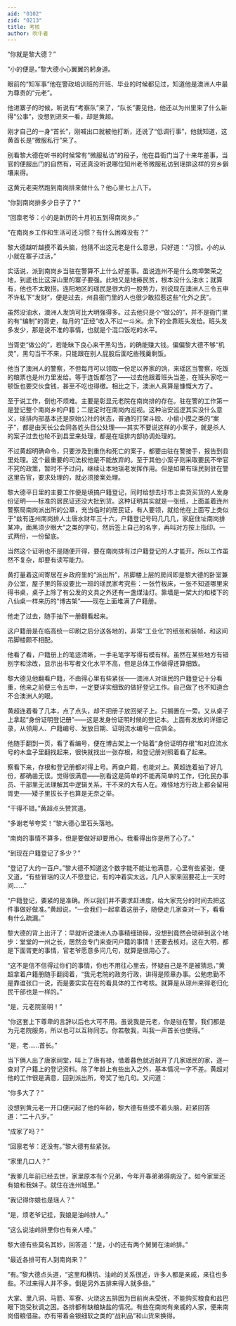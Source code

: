 ```yaml
---
aid: "0102"
zid: "0213"
title: 考核
author: 吹牛者
---
```


“你就是黎大德？”

“小的便是。”黎大德小心翼翼的躬身道。

眼前的“知军事”他在警政培训班的开班、毕业的时候都见过，知道他是澳洲人中最为尊贵的“元老”。

他进寨子的时候，听说有“考察队”来了，“队长”要见他，他还以为州里来了什么新得“公事”，没想到进来一看，却是黄超。

刚才自己的一身“首长”，刚喊出口就被他打断，还说了“低调行事”，他就知道，这黄首长是“微服私行”来了。

别看黎大德在听书的时候常有“微服私访”的段子，他在县衙门当了十来年差事，当官的便服出门的自然有，可还真没听说哪位知州老爷微服私访到瑶排这样的穷乡僻壤来得。

这黄元老突然跑到南岗排来做什么？他心里七上八下。

“你到南岗排多少日子了？”

“回禀老爷：小的是新历的十月初五到得南岗乡。”

“在南岗乡工作和生活可还习惯？有什么困难没有？”

黎大德越听越摸不着头脑，他猜不出这元老是什么意思，只好道：“习惯。小的从小就在寨子过活，”

实话说，派到南岗乡当驻在警算不上什么好差事。虽说连州不是什么商埠繁荣之地，到底也比这深山里的寨子要强。此地又是地瘠民贫，根本没什么油水；就算有，他也不太敢捞。连阳地区的瑶民是很大的一股势力，别说现在澳洲人三令五申不许私下“发财”，便是过去，州县衙门里的人也很少敢招惹这些“化外之民”。

虽然没油水，澳洲人发饷可比大明强得多。过去他只是个“做公的”，并不是衙门里的有“编制”的胥吏，每月的“正经”收入不过一斗米。余下的全靠班头发给。班头发多发少，那是说不准的事情，也就是个混口饭吃的水平。

当胥吏“做公的”，若能昧下良心来干黑勾当，的确能赚大钱。偏偏黎大德不够“机灵”，黑勾当干不来，只能跟在别人屁股后面吃些残羹剩饭。

他当了澳洲人的警察，不但每月可以领取一份足以养家的饷，来瑶区当警察，吃饭的粮票也是州力里发给。等于连饭都包了――过去他跟着班头当差，在班头家吃一顿饭也要交伙食钱，甚至不吃也得缴。相比之下，澳洲人真算是慷慨大方了。

至于说工作，倒也不烦难。主要是彰显元老院在南岗排的存在。驻在警的工作第一是登记整个南岗乡的户籍；二是定时在南岗内巡视。这种治安巡逻其实没什么意义，瑶排内部基本还是原始公社的状态，普通的打架斗殴、小偷小摸之类的“案子”，都是由天长公会同各姓头目公处理――其实不要说这样的小案子，就是杀人的案子过去也轮不到县里来处理，都是在瑶排内部协调处理的。

不过黄超明确命令，只要涉及到重伤和死亡的案子，都要由驻在警接手，报告到县里处理。这个最重要的司法权他是不能放弃的。至于其他小案子则采取要民不举官不究的政策，暂时不予过问，继续让本地瑶老发挥作用。但是如果有瑶民到驻在警这里告官，要求处理的，就必须接案处理。

黎大德平日里的主要工作便是填搞户籍登记，同时给想去圩市上卖货买货的人发身份证明――标准的居民证还没大批到货。这种证明其实就是一张纸，上面盖着连州警察局南岗派出所的公章，充当临时的居民证，有人要领，就给他在上面写上类似于“兹有连州南岗排人士唐水财年三十六，户籍登记号码几几几，家庭住址南岗排某冲，面黑须少眼大”之类的字句，然后签上自己的名字，再叫对方按上指印。一式两份，一份留底。

当然这个证明也不是随便开得，要在南岗排有过户籍登记的人才能开。所以工作虽然不复杂，却要有读写能力。

黄打量着这间寄居在乡政府里的“派出所”，吊脚楼上层的房间即是黎大德的卧室兼办公室，屋子里的陈设要比一班的瑶民家考究些：一张竹板床，一张不知道哪里来得书桌，桌子上除了有公发的文具之外还有一盏煤油灯。靠墙是一架大约和楼下的八仙桌一样来历的“博古架”――现在上面堆满了户籍册。

他走了过去，随手抽下一册翻看起来。

这户籍册是在临高统一印刷之后分送各地的，非常“工业化”的纸张和装帧，和这间吊脚楼颇不相配。

他看了看，户籍册上的笔迹清晰，一手毛笔字写得有模有样。虽然在某些地方有错别字和涂改，显示出书写者文化水平不高，但是总体工作做得还算细致。

黎大德见他翻看户籍，不由得心里有些紧张――澳洲人对瑶民的户籍登记十分看重，他来之前便三令五申，一定要详实细致的做好登记工作。自己做了也不知道合不合澳洲人的眼。

黄超连着看了几本，点了点头，却不把册子放回架子上。只搁置在一旁。又从桌子上拿起“身份证明登记册”――这是发身份证明时候的登记本。上面有发放的详细记录，从领用人、户籍编号、发放日期、证明流水编号一应俱全。

他随手翻到一页，看了看编号，便在博古架上一个贴着“身份证明存根”和对应流水号的木盒子里翻找起来，很快就找出一张存根，和登记册对照着看了起来。

察看下来，存根和登记册都对得上号。再查户籍，也能对上。黄超连着抽了好几份，都确凿无误。觉得很满意――别看这是简单的不能再简单的工作，归化民办事员、干部里无法理解其中逻辑关系，干不来的大有人在。难怪地方行政上都会留用胥吏――矮子里拔长子也算是无奈之举。

“干得不错。”黄超点头赞赏道。

“多谢老爷夸奖！”黎大德心里石头落地。

“南岗的事情不算多，但是要做好却要用心。我看得出你是用了心了。”

“到现在户籍登记了多少？”

“登记了大约一百户。”黎大德不知道这个数字能不能让他满意，心里有些紧张，便又道，“有些冒瑶的汉人不愿登记，有的冲着实太远，几户人家来回要花上一天时间……”

“户籍登记，要紧的是准确。所以我们并不要求赶进度，给大家充分的时间去把这件事做好做准。”黄超说，“一会我们一起拿着这册子，随便走几家查对一下，看看有什么疏漏。”

黎大德的背上出汗了：早就听说澳洲人办事精细琐碎，没想到竟然会琐碎到这个地步：堂堂的一州之长，居然会专门来查问户籍的事情！还要去核对。这在大明，都是下面胥吏的事情，官老爷愿意多问几句，就算是很用心了。

“这不是信不信得过你们的事情，你也不用往心里去，怀疑自己是不是被猜忌，”黄超拿着户籍册随手翻阅着，“我元老院的政务行政，讲得是照章办事。公勉忠勤不是靠谁张口一说，而是要实实在在的看具体的工作考核。就算是从琼州来得老归化民干部也是一样的。”

“是，元老院圣明！”

“你这套上下尊卑的言辞以后也大可不用。虽说我是元老，你是驻在警，我们都是为元老院服务，所以也可以互称同志。你若敬我，叫我一声首长也使得。”

“是，老……首长。”

当下俩人出了唐家祠堂，叫上了唐有禄，借着暮色就近敲开了几家瑶民的家，逐一查对了户籍上的登记资料。除了年龄上有些出入之外，基本情况一字不差。黄超对他的工作很是满意，回到派出所，夸奖了他几句。又问道：

“你多大了？”

没想到黄元老一开口便问起了他的年龄，黎大德有些摸不着头脑，赶紧回答道：“二十八岁。”

“成家了吗？”

“回禀老爷：还没有。”黎大德有些紧张。

“家里几口人？”

“我爹几年前已经去世，家里原本有个兄弟，今年开春弟弟得病没了。如今家里还有娘和我妹子。就住在连州城里。”

“我记得你娘也是瑶人？”

“是，烦老爷记挂，我娘是油岭排人。”

“这么说油岭排里你也有亲人喽。”

黎大德有些莫名其妙，回答道：“是，小的还有两个舅舅在油岭排。”

“最近各排可有人到南岗来？”

“有。”黎大德点头道，“这里和横坑、油岭的关系很近，许多人都是亲戚，来往也多些。不过来得人并不多。倒是另外五排来得人就多些。”

大掌、里八洞、马箭、军寮、火烧这五排因为目前尚未受抚，不能购买粮食和盐巴眼下饱受秋调之困。各排都有缺粮缺盐的情况。有些在南岗有亲戚的人家，便来南岗借粮借盐。亦有带着金银细软之类的“战利品”和山货来换得。
